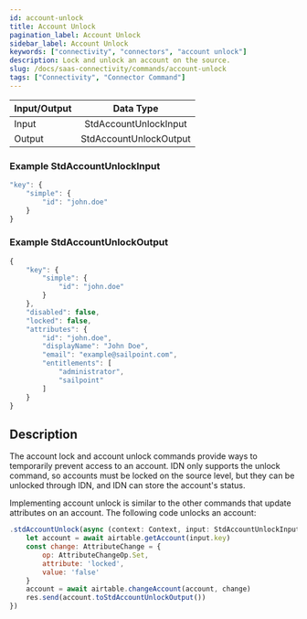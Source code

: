 ```yaml
---
id: account-unlock
title: Account Unlock
pagination_label: Account Unlock
sidebar_label: Account Unlock
keywords: ["connectivity", "connectors", "account unlock"]
description: Lock and unlock an account on the source.
slug: /docs/saas-connectivity/commands/account-unlock
tags: ["Connectivity", "Connector Command"]
---
```


| Input/Output |       Data Type        |
| :----------- | :--------------------: |
| Input        | StdAccountUnlockInput  |
| Output       | StdAccountUnlockOutput |

### Example StdAccountUnlockInput

```javascript
"key": {
    "simple": {
        "id": "john.doe"
    }
}
```

### Example StdAccountUnlockOutput

```javascript
{
    "key": {
        "simple": {
            "id": "john.doe"
        }
    },
    "disabled": false,
    "locked": false,
    "attributes": {
        "id": "john.doe",
        "displayName": "John Doe",
        "email": "example@sailpoint.com",
        "entitlements": [
            "administrator",
            "sailpoint"
        ]
    }
}
```

## Description

The account lock and account unlock commands provide ways to temporarily prevent
access to an account. IDN only supports the unlock command, so accounts must be
locked on the source level, but they can be unlocked through IDN, and IDN can
store the account's status.

Implementing account unlock is similar to the other commands that update
attributes on an account. The following code unlocks an account:

```javascript
.stdAccountUnlock(async (context: Context, input: StdAccountUnlockInput, res: Response<StdAccountUnlockOutput>) => {
    let account = await airtable.getAccount(input.key)
    const change: AttributeChange = {
        op: AttributeChangeOp.Set,
        attribute: 'locked',
        value: 'false'
    }
    account = await airtable.changeAccount(account, change)
    res.send(account.toStdAccountUnlockOutput())
})
```
